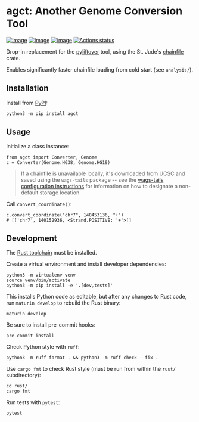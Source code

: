 # agct: Another Genome Conversion Tool

[![image](https://img.shields.io/pypi/v/agct.svg)](https://pypi.python.org/pypi/agct)
[![image](https://img.shields.io/pypi/l/agct.svg)](https://pypi.python.org/pypi/agct)
[![image](https://img.shields.io/pypi/pyversions/agct.svg)](https://pypi.python.org/pypi/agct)
[![Actions status](https://github.com/genomicmedlab/agct/actions/workflows/checks.yaml/badge.svg)](https://github.com/genomicmedlab/agct/actions/checks.yaml)

<!-- description -->
Drop-in replacement for the [pyliftover](https://github.com/konstantint/pyliftover) tool, using the St. Jude's [chainfile](https://docs.rs/chainfile/latest/chainfile/) crate.
<!-- description -->

Enables significantly faster chainfile loading from cold start (see `analysis/`).

## Installation

Install from [PyPI](https://pypi.org/project/agct/):

```shell
python3 -m pip install agct
```

## Usage

Initialize a class instance:

```python3
from agct import Converter, Genome
c = Converter(Genome.HG38, Genome.HG19)
```

> If a chainfile is unavailable locally, it's downloaded from UCSC and saved using the `wags-tails` package -- see the [wags-tails configuration instructions](https://github.com/GenomicMedLab/wags-tails?tab=readme-ov-file#configuration) for information on how to designate a non-default storage location.

Call ``convert_coordinate()``:

```python3
c.convert_coordinate("chr7", 140453136, "+")
# [['chr7', 140152936, <Strand.POSITIVE: '+'>]]
```

## Development

The [Rust toolchain](https://www.rust-lang.org/tools/install) must be installed.

Create a virtual environment and install developer dependencies:

```shell
python3 -m virtualenv venv
source venv/bin/activate
python3 -m pip install -e '.[dev,tests]'
```

This installs Python code as editable, but after any changes to Rust code, run ``maturin develop`` to rebuild the Rust binary:

```shell
maturin develop
```

Be sure to install pre-commit hooks:

```shell
pre-commit install
```

Check Python style with `ruff`:

```shell
python3 -m ruff format . && python3 -m ruff check --fix .
```

Use `cargo fmt` to check Rust style (must be run from within the `rust/` subdirectory):

```shell
cd rust/
cargo fmt
```

Run tests with `pytest`:

```shell
pytest
```
